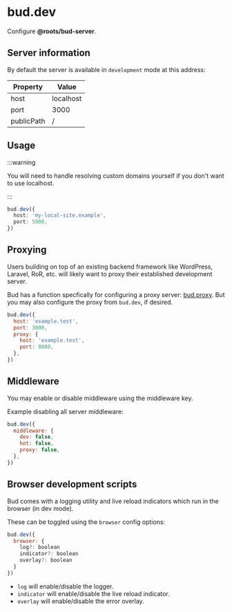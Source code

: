 # bud.dev

Configure **@roots/bud-server**.

## Server information

By default the server is available in `development` mode at this address:

| Property   | Value     |
| ---------- | --------- |
| host       | localhost |
| port       | 3000      |
| publicPath | /         |

## Usage

:::warning

You will need to handle resolving custom domains yourself if you don't want to use localhost.

:::

```ts
bud.dev({
  host: 'my-local-site.example',
  port: 5000,
})
```

## Proxying

Users building on top of an existing backend framework like WordPress, Laravel, RoR, etc. will likely want to proxy their established development server.

Bud has a function specfically for configuring a proxy server: [bud.proxy](docs/config/bud.proxy). But you may also configure the proxy from `bud.dev`, if desired.

```js
bud.dev({
  host: 'example.test',
  port: 3000,
  proxy: {
    host: 'example.test',
    port: 8080,
  },
})
```

## Middleware

You may enable or disable middleware using the middleware key.

Example disabling all server middleware:

```js
bud.dev({
  middleware: {
    dev: false,
    hot: false,
    proxy: false,
  },
})
```

## Browser development scripts

Bud comes with a logging utility and live reload indicators which run in the browser (in dev mode).

These can be toggled using the `browser` config options:

```js
bud.dev({
  browser: {
    log?: boolean
    indicator?: boolean
    overlay?: boolean
  }
})
```

- `log` will enable/disable the logger.
- `indicator` will enable/disable the live reload indicator.
- `overlay` will enable/disable the error overlay.
